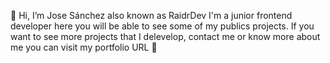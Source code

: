 👋 Hi, I’m Jose Sánchez also known as RaidrDev I'm a junior frontend developer here you will be able to see some of my publics projects.
If you want to see more projects that I delevelop, contact me or know more about me you can visit my portfolio URL 🚀


<!---
RaidrDev/RaidrDev is a ✨ special ✨ repository because its `README.md` (this file) appears on your GitHub profile.
You can click the Preview link to take a look at your changes.
--->
